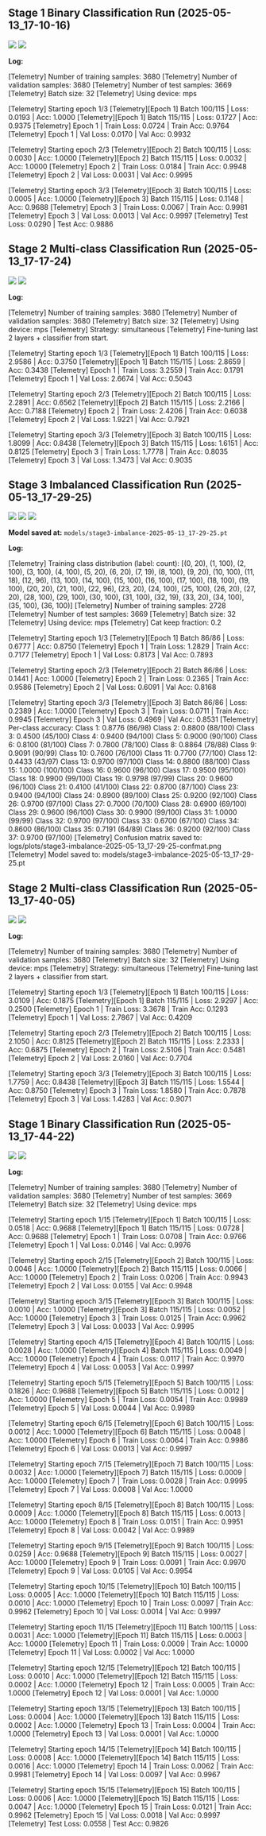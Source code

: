 

## Stage 1 Binary Classification Run (2025-05-13_17-10-16)
![](logs/plots/stage1-binary-2025-05-13_17-10-16-loss.png)
![](logs/plots/stage1-binary-2025-05-13_17-10-16-acc.png)

**Log:**

[Telemetry] Number of training samples: 3680
[Telemetry] Number of validation samples: 3680
[Telemetry] Number of test samples: 3669
[Telemetry] Batch size: 32
[Telemetry] Using device: mps

[Telemetry] Starting epoch 1/3
[Telemetry][Epoch 1] Batch 100/115 | Loss: 0.0193 | Acc: 1.0000
[Telemetry][Epoch 1] Batch 115/115 | Loss: 0.1727 | Acc: 0.9375
[Telemetry] Epoch 1 | Train Loss: 0.0724 | Train Acc: 0.9764
[Telemetry] Epoch 1 | Val Loss: 0.0170 | Val Acc: 0.9932

[Telemetry] Starting epoch 2/3
[Telemetry][Epoch 2] Batch 100/115 | Loss: 0.0030 | Acc: 1.0000
[Telemetry][Epoch 2] Batch 115/115 | Loss: 0.0032 | Acc: 1.0000
[Telemetry] Epoch 2 | Train Loss: 0.0184 | Train Acc: 0.9948
[Telemetry] Epoch 2 | Val Loss: 0.0031 | Val Acc: 0.9995

[Telemetry] Starting epoch 3/3
[Telemetry][Epoch 3] Batch 100/115 | Loss: 0.0005 | Acc: 1.0000
[Telemetry][Epoch 3] Batch 115/115 | Loss: 0.1148 | Acc: 0.9688
[Telemetry] Epoch 3 | Train Loss: 0.0067 | Train Acc: 0.9981
[Telemetry] Epoch 3 | Val Loss: 0.0013 | Val Acc: 0.9997
[Telemetry] Test Loss: 0.0290 | Test Acc: 0.9886


## Stage 2 Multi-class Classification Run (2025-05-13_17-17-24)
![](logs/plots/stage2-multiclass-2025-05-13_17-17-24-loss.png)
![](logs/plots/stage2-multiclass-2025-05-13_17-17-24-acc.png)

**Log:**

[Telemetry] Number of training samples: 3680
[Telemetry] Number of validation samples: 3680
[Telemetry] Batch size: 32
[Telemetry] Using device: mps
[Telemetry] Strategy: simultaneous
[Telemetry] Fine-tuning last 2 layers + classifier from start.

[Telemetry] Starting epoch 1/3
[Telemetry][Epoch 1] Batch 100/115 | Loss: 2.9586 | Acc: 0.3750
[Telemetry][Epoch 1] Batch 115/115 | Loss: 2.8659 | Acc: 0.3438
[Telemetry] Epoch 1 | Train Loss: 3.2559 | Train Acc: 0.1791
[Telemetry] Epoch 1 | Val Loss: 2.6674 | Val Acc: 0.5043

[Telemetry] Starting epoch 2/3
[Telemetry][Epoch 2] Batch 100/115 | Loss: 2.2891 | Acc: 0.6562
[Telemetry][Epoch 2] Batch 115/115 | Loss: 2.2166 | Acc: 0.7188
[Telemetry] Epoch 2 | Train Loss: 2.4206 | Train Acc: 0.6038
[Telemetry] Epoch 2 | Val Loss: 1.9221 | Val Acc: 0.7921

[Telemetry] Starting epoch 3/3
[Telemetry][Epoch 3] Batch 100/115 | Loss: 1.8099 | Acc: 0.8438
[Telemetry][Epoch 3] Batch 115/115 | Loss: 1.6151 | Acc: 0.8125
[Telemetry] Epoch 3 | Train Loss: 1.7778 | Train Acc: 0.8035
[Telemetry] Epoch 3 | Val Loss: 1.3473 | Val Acc: 0.9035


## Stage 3 Imbalanced Classification Run (2025-05-13_17-29-25)
![](logs/plots/stage3-imbalance-2025-05-13_17-29-25-loss.png)
![](logs/plots/stage3-imbalance-2025-05-13_17-29-25-acc.png)
![](logs/plots/stage3-imbalance-2025-05-13_17-29-25-confmat.png)

**Model saved at:** `models/stage3-imbalance-2025-05-13_17-29-25.pt`

**Log:**

[Telemetry] Training class distribution (label: count): [(0, 20), (1, 100), (2, 100), (3, 100), (4, 100), (5, 20), (6, 20), (7, 19), (8, 100), (9, 20), (10, 100), (11, 18), (12, 96), (13, 100), (14, 100), (15, 100), (16, 100), (17, 100), (18, 100), (19, 100), (20, 20), (21, 100), (22, 96), (23, 20), (24, 100), (25, 100), (26, 20), (27, 20), (28, 100), (29, 100), (30, 100), (31, 100), (32, 19), (33, 20), (34, 100), (35, 100), (36, 100)]
[Telemetry] Number of training samples: 2728
[Telemetry] Number of test samples: 3669
[Telemetry] Batch size: 32
[Telemetry] Using device: mps
[Telemetry] Cat keep fraction: 0.2

[Telemetry] Starting epoch 1/3
[Telemetry][Epoch 1] Batch 86/86 | Loss: 0.6777 | Acc: 0.8750
[Telemetry] Epoch 1 | Train Loss: 1.2829 | Train Acc: 0.7177
[Telemetry] Epoch 1 | Val Loss: 0.8173 | Val Acc: 0.7893

[Telemetry] Starting epoch 2/3
[Telemetry][Epoch 2] Batch 86/86 | Loss: 0.1441 | Acc: 1.0000
[Telemetry] Epoch 2 | Train Loss: 0.2365 | Train Acc: 0.9586
[Telemetry] Epoch 2 | Val Loss: 0.6091 | Val Acc: 0.8168

[Telemetry] Starting epoch 3/3
[Telemetry][Epoch 3] Batch 86/86 | Loss: 0.2389 | Acc: 1.0000
[Telemetry] Epoch 3 | Train Loss: 0.0711 | Train Acc: 0.9945
[Telemetry] Epoch 3 | Val Loss: 0.4969 | Val Acc: 0.8531
[Telemetry] Per-class accuracy:
  Class  1: 0.8776 (86/98)
  Class  2: 0.8800 (88/100)
  Class  3: 0.4500 (45/100)
  Class  4: 0.9400 (94/100)
  Class  5: 0.9000 (90/100)
  Class  6: 0.8100 (81/100)
  Class  7: 0.7800 (78/100)
  Class  8: 0.8864 (78/88)
  Class  9: 0.9091 (90/99)
  Class 10: 0.7600 (76/100)
  Class 11: 0.7700 (77/100)
  Class 12: 0.4433 (43/97)
  Class 13: 0.9700 (97/100)
  Class 14: 0.8800 (88/100)
  Class 15: 1.0000 (100/100)
  Class 16: 0.9600 (96/100)
  Class 17: 0.9500 (95/100)
  Class 18: 0.9900 (99/100)
  Class 19: 0.9798 (97/99)
  Class 20: 0.9600 (96/100)
  Class 21: 0.4100 (41/100)
  Class 22: 0.8700 (87/100)
  Class 23: 0.9400 (94/100)
  Class 24: 0.8900 (89/100)
  Class 25: 0.9200 (92/100)
  Class 26: 0.9700 (97/100)
  Class 27: 0.7000 (70/100)
  Class 28: 0.6900 (69/100)
  Class 29: 0.9600 (96/100)
  Class 30: 0.9900 (99/100)
  Class 31: 1.0000 (99/99)
  Class 32: 0.9700 (97/100)
  Class 33: 0.6700 (67/100)
  Class 34: 0.8600 (86/100)
  Class 35: 0.7191 (64/89)
  Class 36: 0.9200 (92/100)
  Class 37: 0.9700 (97/100)
[Telemetry] Confusion matrix saved to: logs/plots/stage3-imbalance-2025-05-13_17-29-25-confmat.png
[Telemetry] Model saved to: models/stage3-imbalance-2025-05-13_17-29-25.pt


## Stage 2 Multi-class Classification Run (2025-05-13_17-40-05)
![](logs/plots/stage2-multiclass-2025-05-13_17-40-05-loss.png)
![](logs/plots/stage2-multiclass-2025-05-13_17-40-05-acc.png)

**Log:**

[Telemetry] Number of training samples: 3680
[Telemetry] Number of validation samples: 3680
[Telemetry] Batch size: 32
[Telemetry] Using device: mps
[Telemetry] Strategy: simultaneous
[Telemetry] Fine-tuning last 2 layers + classifier from start.

[Telemetry] Starting epoch 1/3
[Telemetry][Epoch 1] Batch 100/115 | Loss: 3.0109 | Acc: 0.1875
[Telemetry][Epoch 1] Batch 115/115 | Loss: 2.9297 | Acc: 0.2500
[Telemetry] Epoch 1 | Train Loss: 3.3678 | Train Acc: 0.1293
[Telemetry] Epoch 1 | Val Loss: 2.7867 | Val Acc: 0.4209

[Telemetry] Starting epoch 2/3
[Telemetry][Epoch 2] Batch 100/115 | Loss: 2.1050 | Acc: 0.8125
[Telemetry][Epoch 2] Batch 115/115 | Loss: 2.2333 | Acc: 0.6875
[Telemetry] Epoch 2 | Train Loss: 2.5106 | Train Acc: 0.5481
[Telemetry] Epoch 2 | Val Loss: 2.0160 | Val Acc: 0.7704

[Telemetry] Starting epoch 3/3
[Telemetry][Epoch 3] Batch 100/115 | Loss: 1.7759 | Acc: 0.8438
[Telemetry][Epoch 3] Batch 115/115 | Loss: 1.5544 | Acc: 0.8750
[Telemetry] Epoch 3 | Train Loss: 1.8580 | Train Acc: 0.7878
[Telemetry] Epoch 3 | Val Loss: 1.4283 | Val Acc: 0.9071


## Stage 1 Binary Classification Run (2025-05-13_17-44-22)
![](logs/plots/stage1-binary-2025-05-13_17-44-22-loss.png)
![](logs/plots/stage1-binary-2025-05-13_17-44-22-acc.png)

**Log:**

[Telemetry] Number of training samples: 3680
[Telemetry] Number of validation samples: 3680
[Telemetry] Number of test samples: 3669
[Telemetry] Batch size: 32
[Telemetry] Using device: mps

[Telemetry] Starting epoch 1/15
[Telemetry][Epoch 1] Batch 100/115 | Loss: 0.0518 | Acc: 0.9688
[Telemetry][Epoch 1] Batch 115/115 | Loss: 0.0728 | Acc: 0.9688
[Telemetry] Epoch 1 | Train Loss: 0.0708 | Train Acc: 0.9766
[Telemetry] Epoch 1 | Val Loss: 0.0146 | Val Acc: 0.9976

[Telemetry] Starting epoch 2/15
[Telemetry][Epoch 2] Batch 100/115 | Loss: 0.0046 | Acc: 1.0000
[Telemetry][Epoch 2] Batch 115/115 | Loss: 0.0066 | Acc: 1.0000
[Telemetry] Epoch 2 | Train Loss: 0.0206 | Train Acc: 0.9943
[Telemetry] Epoch 2 | Val Loss: 0.0155 | Val Acc: 0.9948

[Telemetry] Starting epoch 3/15
[Telemetry][Epoch 3] Batch 100/115 | Loss: 0.0010 | Acc: 1.0000
[Telemetry][Epoch 3] Batch 115/115 | Loss: 0.0052 | Acc: 1.0000
[Telemetry] Epoch 3 | Train Loss: 0.0125 | Train Acc: 0.9962
[Telemetry] Epoch 3 | Val Loss: 0.0033 | Val Acc: 0.9995

[Telemetry] Starting epoch 4/15
[Telemetry][Epoch 4] Batch 100/115 | Loss: 0.0028 | Acc: 1.0000
[Telemetry][Epoch 4] Batch 115/115 | Loss: 0.0049 | Acc: 1.0000
[Telemetry] Epoch 4 | Train Loss: 0.0117 | Train Acc: 0.9970
[Telemetry] Epoch 4 | Val Loss: 0.0053 | Val Acc: 0.9997

[Telemetry] Starting epoch 5/15
[Telemetry][Epoch 5] Batch 100/115 | Loss: 0.1826 | Acc: 0.9688
[Telemetry][Epoch 5] Batch 115/115 | Loss: 0.0012 | Acc: 1.0000
[Telemetry] Epoch 5 | Train Loss: 0.0054 | Train Acc: 0.9989
[Telemetry] Epoch 5 | Val Loss: 0.0044 | Val Acc: 0.9989

[Telemetry] Starting epoch 6/15
[Telemetry][Epoch 6] Batch 100/115 | Loss: 0.0012 | Acc: 1.0000
[Telemetry][Epoch 6] Batch 115/115 | Loss: 0.0048 | Acc: 1.0000
[Telemetry] Epoch 6 | Train Loss: 0.0064 | Train Acc: 0.9986
[Telemetry] Epoch 6 | Val Loss: 0.0013 | Val Acc: 0.9997

[Telemetry] Starting epoch 7/15
[Telemetry][Epoch 7] Batch 100/115 | Loss: 0.0032 | Acc: 1.0000
[Telemetry][Epoch 7] Batch 115/115 | Loss: 0.0009 | Acc: 1.0000
[Telemetry] Epoch 7 | Train Loss: 0.0028 | Train Acc: 0.9995
[Telemetry] Epoch 7 | Val Loss: 0.0008 | Val Acc: 1.0000

[Telemetry] Starting epoch 8/15
[Telemetry][Epoch 8] Batch 100/115 | Loss: 0.0009 | Acc: 1.0000
[Telemetry][Epoch 8] Batch 115/115 | Loss: 0.0013 | Acc: 1.0000
[Telemetry] Epoch 8 | Train Loss: 0.0151 | Train Acc: 0.9951
[Telemetry] Epoch 8 | Val Loss: 0.0042 | Val Acc: 0.9989

[Telemetry] Starting epoch 9/15
[Telemetry][Epoch 9] Batch 100/115 | Loss: 0.0259 | Acc: 0.9688
[Telemetry][Epoch 9] Batch 115/115 | Loss: 0.0027 | Acc: 1.0000
[Telemetry] Epoch 9 | Train Loss: 0.0091 | Train Acc: 0.9970
[Telemetry] Epoch 9 | Val Loss: 0.0105 | Val Acc: 0.9954

[Telemetry] Starting epoch 10/15
[Telemetry][Epoch 10] Batch 100/115 | Loss: 0.0005 | Acc: 1.0000
[Telemetry][Epoch 10] Batch 115/115 | Loss: 0.0010 | Acc: 1.0000
[Telemetry] Epoch 10 | Train Loss: 0.0097 | Train Acc: 0.9962
[Telemetry] Epoch 10 | Val Loss: 0.0014 | Val Acc: 0.9997

[Telemetry] Starting epoch 11/15
[Telemetry][Epoch 11] Batch 100/115 | Loss: 0.0031 | Acc: 1.0000
[Telemetry][Epoch 11] Batch 115/115 | Loss: 0.0003 | Acc: 1.0000
[Telemetry] Epoch 11 | Train Loss: 0.0009 | Train Acc: 1.0000
[Telemetry] Epoch 11 | Val Loss: 0.0002 | Val Acc: 1.0000

[Telemetry] Starting epoch 12/15
[Telemetry][Epoch 12] Batch 100/115 | Loss: 0.0010 | Acc: 1.0000
[Telemetry][Epoch 12] Batch 115/115 | Loss: 0.0002 | Acc: 1.0000
[Telemetry] Epoch 12 | Train Loss: 0.0005 | Train Acc: 1.0000
[Telemetry] Epoch 12 | Val Loss: 0.0001 | Val Acc: 1.0000

[Telemetry] Starting epoch 13/15
[Telemetry][Epoch 13] Batch 100/115 | Loss: 0.0004 | Acc: 1.0000
[Telemetry][Epoch 13] Batch 115/115 | Loss: 0.0002 | Acc: 1.0000
[Telemetry] Epoch 13 | Train Loss: 0.0004 | Train Acc: 1.0000
[Telemetry] Epoch 13 | Val Loss: 0.0001 | Val Acc: 1.0000

[Telemetry] Starting epoch 14/15
[Telemetry][Epoch 14] Batch 100/115 | Loss: 0.0008 | Acc: 1.0000
[Telemetry][Epoch 14] Batch 115/115 | Loss: 0.0016 | Acc: 1.0000
[Telemetry] Epoch 14 | Train Loss: 0.0062 | Train Acc: 0.9981
[Telemetry] Epoch 14 | Val Loss: 0.0097 | Val Acc: 0.9967

[Telemetry] Starting epoch 15/15
[Telemetry][Epoch 15] Batch 100/115 | Loss: 0.0006 | Acc: 1.0000
[Telemetry][Epoch 15] Batch 115/115 | Loss: 0.0047 | Acc: 1.0000
[Telemetry] Epoch 15 | Train Loss: 0.0121 | Train Acc: 0.9962
[Telemetry] Epoch 15 | Val Loss: 0.0018 | Val Acc: 0.9997
[Telemetry] Test Loss: 0.0558 | Test Acc: 0.9826
